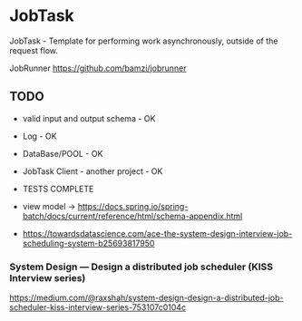 # JobTask
JobTask - Template  for performing work asynchronously, outside of the request flow.


JobRunner
https://github.com/bamzi/jobrunner

## TODO 
 - valid input and output schema - OK 
 - Log - OK 
 - DataBase/POOL - OK
 - JobTask Client - another project - OK 
 - TESTS COMPLETE

- view model -> https://docs.spring.io/spring-batch/docs/current/reference/html/schema-appendix.html
- https://towardsdatascience.com/ace-the-system-design-interview-job-scheduling-system-b25693817950

### System Design — Design a distributed job scheduler (KISS Interview series)
https://medium.com/@raxshah/system-design-design-a-distributed-job-scheduler-kiss-interview-series-753107c0104c


